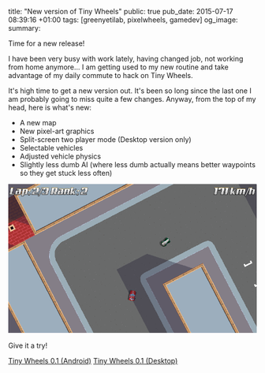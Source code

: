 title: "New version of Tiny Wheels"
public: true
pub_date: 2015-07-17 08:39:16 +01:00
tags: [greenyetilab, pixelwheels, gamedev]
og_image:
summary:

Time for a new release!

I have been very busy with work lately, having changed job, not working from home anymore... I am getting used to my new routine and take advantage of my daily commute to hack on Tiny Wheels.

It's high time to get a new version out. It's been so long since the last one I am probably going to miss quite a few changes. Anyway, from the top of my head, here is what's new:

- A new map
- New pixel-art graphics
- Split-screen two player mode (Desktop version only)
- Selectable vehicles
- Adjusted vehicle physics
- Slightly less dumb AI (where less dumb actually means better waypoints so they get stuck less often)

![Screenshot](/projects/pixelwheels/0.1/city.png)

Give it a try!

<a href="/storage/tinywheels/tinywheels-0.1.apk" class="dl-button">Tiny Wheels 0.1 (Android)</a>
<a href="/storage/tinywheels/tinywheels-0.1.tar.bz2" class="dl-button">Tiny Wheels 0.1 (Desktop)</a>
